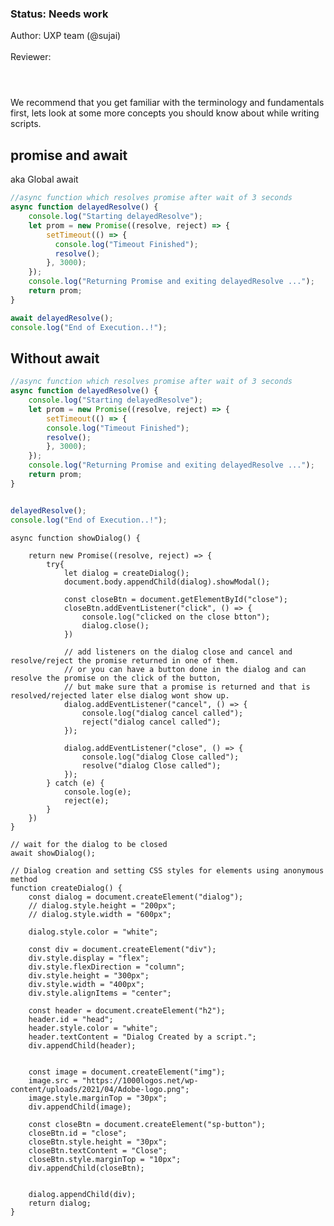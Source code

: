 <!-- Status -->
<TitleBlock slots="heading, text" theme="light" />

### Status: Needs work

Author: UXP team (@sujai) <br></br>
Reviewer: <br></br>
<!-- End of status -->


#

<!-- Pre requisite 
(Link to Resources -> Fundamentals) -->

We recommend that you get familiar with the terminology and fundamentals first, lets look at some more concepts you should know about while writing scripts.

## promise and await
aka Global await
<!--- Describe under what circumstances would a developer need to use promise and await. What happens when I dont use it? -->

```js
//async function which resolves promise after wait of 3 seconds
async function delayedResolve() {
    console.log("Starting delayedResolve");
    let prom = new Promise((resolve, reject) => {
        setTimeout(() => {
          console.log("Timeout Finished");
          resolve();
        }, 3000);
    });
    console.log("Returning Promise and exiting delayedResolve ...");
    return prom;
}

await delayedResolve();
console.log("End of Execution..!");
```


## Without await
<!--- Describe under what circumstances would a developer need to use promise and NO await. What happens when I dont use it? -->

```js
//async function which resolves promise after wait of 3 seconds
async function delayedResolve() {
    console.log("Starting delayedResolve");
    let prom = new Promise((resolve, reject) => {
        setTimeout(() => {
        console.log("Timeout Finished");
        resolve();
        }, 3000);
    });
    console.log("Returning Promise and exiting delayedResolve ...");
    return prom;
}


delayedResolve();
console.log("End of Execution..!");
```


```
async function showDialog() {
     
    return new Promise((resolve, reject) => {
        try{
            let dialog = createDialog();
            document.body.appendChild(dialog).showModal();
            
            const closeBtn = document.getElementById("close");
            closeBtn.addEventListener("click", () => {
                console.log("clicked on the close btton");
                dialog.close();
            })
 
            // add listeners on the dialog close and cancel and resolve/reject the promise returned in one of them.
            // or you can have a button done in the dialog and can resolve the promise on the click of the button,
            // but make sure that a promise is returned and that is resolved/rejected later else dialog wont show up.
            dialog.addEventListener("cancel", () => {
                console.log("dialog cancel called");
                reject("dialog cancel called");
            });
 
            dialog.addEventListener("close", () => {
                console.log("dialog Close called");
                resolve("dialog Close called");
            });
        } catch (e) {
            console.log(e);
            reject(e);
        }
    })
}

// wait for the dialog to be closed
await showDialog();

// Dialog creation and setting CSS styles for elements using anonymous method
function createDialog() {
    const dialog = document.createElement("dialog");
    // dialog.style.height = "200px";
    // dialog.style.width = "600px";
  
    dialog.style.color = "white";
  
    const div = document.createElement("div");
    div.style.display = "flex";
    div.style.flexDirection = "column";
    div.style.height = "300px";
    div.style.width = "400px";
    div.style.alignItems = "center";
  
    const header = document.createElement("h2");
    header.id = "head";
    header.style.color = "white";
    header.textContent = "Dialog Created by a script.";
    div.appendChild(header);


    const image = document.createElement("img");
    image.src = "https://1000logos.net/wp-content/uploads/2021/04/Adobe-logo.png";
    image.style.marginTop = "30px";
    div.appendChild(image);

    const closeBtn = document.createElement("sp-button");
    closeBtn.id = "close";
    closeBtn.style.height = "30px";
    closeBtn.textContent = "Close";
    closeBtn.style.marginTop = "10px";
    div.appendChild(closeBtn);
      
  
    dialog.appendChild(div);
    return dialog;
}
```